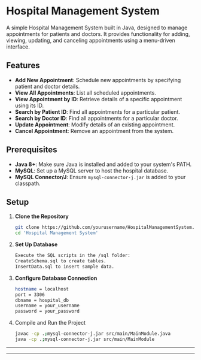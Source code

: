 # Hospital Management System

A simple Hospital Management System built in Java, designed to manage appointments for patients and doctors. It provides functionality for adding, viewing, updating, and canceling appointments using a menu-driven interface.

## Features
- **Add New Appointment**: Schedule new appointments by specifying patient and doctor details.
- **View All Appointments**: List all scheduled appointments.
- **View Appointment by ID**: Retrieve details of a specific appointment using its ID.
- **Search by Patient ID**: Find all appointments for a particular patient.
- **Search by Doctor ID**: Find all appointments for a particular doctor.
- **Update Appointment**: Modify details of an existing appointment.
- **Cancel Appointment**: Remove an appointment from the system.

## Prerequisites
- **Java 8+**: Make sure Java is installed and added to your system's PATH.
- **MySQL**: Set up a MySQL server to host the hospital database.
- **MySQL Connector/J**: Ensure `mysql-connector-j.jar` is added to your classpath.

## Setup
1. **Clone the Repository**
   ```bash
   git clone https://github.com/yourusername/HospitalManagementSystem.git
   cd 'Hospital Management System'
   ```

2. **Set Up Database**

    ```bash
    Execute the SQL scripts in the /sql folder:
    CreateSchema.sql to create tables.
    InsertData.sql to insert sample data.
    ```

3. **Configure Database Connection**

    ```bash
    hostname = localhost
    port = 3306
    dbname = hospital_db
    username = your_username
    password = your_password
    ```

4. Compile and Run the Project

    ```bash
    javac -cp .;mysql-connector-j.jar src/main/MainModule.java
    java -cp .;mysql-connector-j.jar src/main/MainModule
    ```
<hr>
<hr>